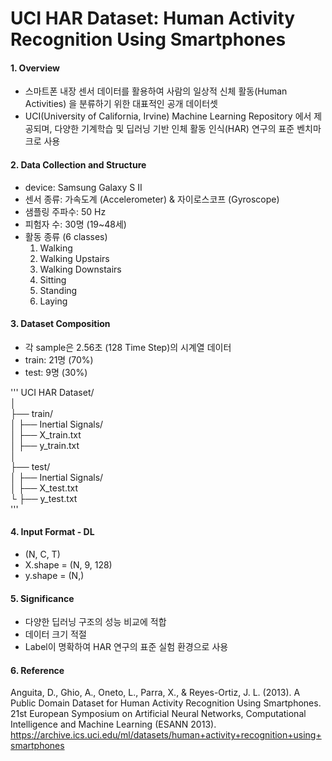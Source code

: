 # UCI HAR Dataset: Human Activity Recognition Using Smartphones

#### 1. Overview
- 스마트폰 내장 센서 데이터를 활용하여 사람의 일상적 신체 활동(Human Activities) 을 분류하기 위한 대표적인 공개 데이터셋
- UCI(University of California, Irvine) Machine Learning Repository 에서 제공되며, 다양한 기계학습 및 딥러닝 기반 인체 활동 인식(HAR) 연구의 표준 벤치마크로 사용

#### 2. Data Collection and Structure
- device: Samsung Galaxy S II
- 센서 종류: 가속도계 (Accelerometer) & 자이로스코프 (Gyroscope)
- 샘플링 주파수: 50 Hz 
- 피험자 수: 30명 (19~48세)
- 활동 종류 (6 classes)
    1. Walking
    2. Walking Upstairs
    3. Walking Downstairs
    4. Sitting
    5. Standing
    6. Laying

#### 3. Dataset Composition
- 각 sample은 2.56초 (128 Time Step)의 시계열 데이터
- train: 21명 (70%)
- test: 9명 (30%)

'''
UCI HAR Dataset/ \
│\
├── train/\
│ ├── Inertial Signals/\
│ ├── X_train.txt\
│ ├── y_train.txt\
│\
├── test/\
│ ├── Inertial Signals/\
│ ├── X_test.txt\
└ ├── y_test.txt\
'''

#### 4. Input Format - DL
- (N, C, T)
- X.shape = (N, 9, 128)
- y.shape = (N,)

#### 5. Significance
- 다양한 딥러닝 구조의 성능 비교에 적합
- 데이터 크기 적절
- Label이 명확하여 HAR 연구의 표준 실험 환경으로 사용

#### 6. Reference
Anguita, D., Ghio, A., Oneto, L., Parra, X., & Reyes-Ortiz, J. L. (2013).
A Public Domain Dataset for Human Activity Recognition Using Smartphones.
21st European Symposium on Artificial Neural Networks, Computational Intelligence and Machine Learning (ESANN 2013).\
https://archive.ics.uci.edu/ml/datasets/human+activity+recognition+using+smartphones
